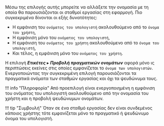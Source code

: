 Μέσω της επιλογής αυτής μπορείτε να αλλάξετε την ονομασία με τη οποία θα
παρουσιάζονται οι σταθμοί εργασίας στη εφαρμογή. Πιο συγκεκριμένα
δίνονται οι εξής δυνατότητες:

  - Η εμφάνιση του `ονόματος του υπολογιστή` ακολουθούμενο
    από το `όνομα του χρήστη`,
  - Η εμφάνιση μόνο του `ονόματος του υπολογιστή`,
  - Η εμφάνιση του `ονόματος του χρήστη` ακολουθούμενο
    από το `όνομα του υπολογιστή`,
  - Και τέλος, η εμφάνιση μόνο του `ονόματος του χρήστη`.

Η επιλογή ***Ετικέτες*** ▸ ***Προβολή πραγματικών ονομάτων*** αφορά μόνο 
ις περιπτώσεις εκείνες στις οποίες εμφανίζεται το
`όνομα των υπολογιστών`. Ενεργοποιώντας την συγκεκριμένη επιλογή
παρουσιάζονται τα πραγματικά ονόματα των σταθμών εργασίας και
όχι τα ψευδώνυμα τους.

!!! info "Πληροφορία"
    Από προεπιλογή είναι ενεργοποιημένη η εμφάνιση του ονόματος του υπολογιστή ακολουθούμενο από την ονομασία του χρήστη και η προβολή ψευδώνυμων ονομάτων.

!!! tip "Συμβουλή"
    Όταν σε ένα σταθμό εργασίας δεν είναι συνδεμένος κάποιος χρήστης τότε εμφανίζεται μόνο το πραγματικό ή ψευδώνυμο όνομα του υπολογιστή.

